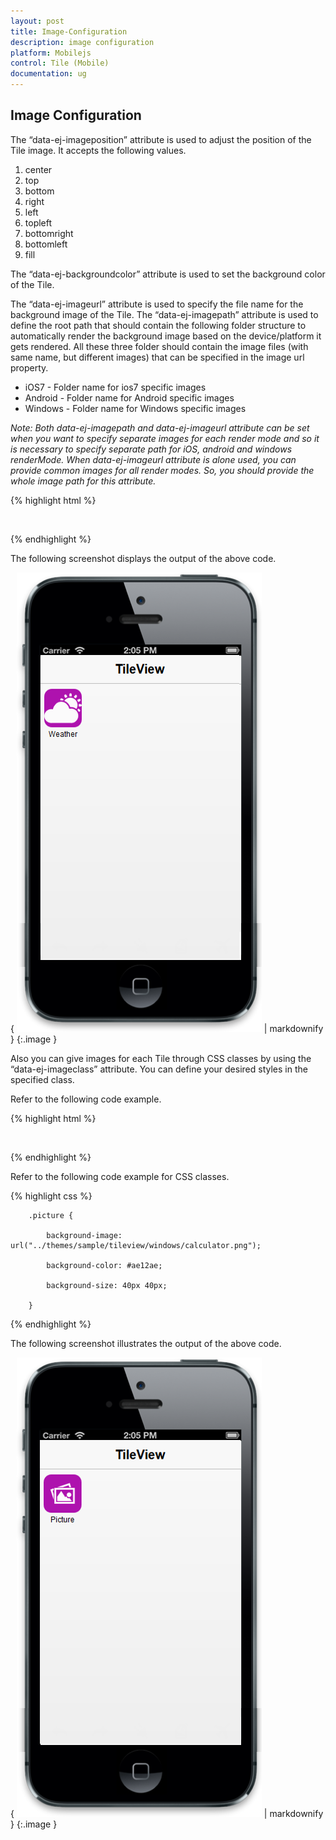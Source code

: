```yaml
---
layout: post
title: Image-Configuration
description: image configuration
platform: Mobilejs
control: Tile (Mobile)
documentation: ug
---
```


## Image Configuration

The “data-ej-imageposition” attribute is used to adjust the position of the Tile image. It accepts the following values.

1. center
2. top
3. bottom
4. right
5. left
6. topleft
7. bottomright
8. bottomleft 
9. fill

The “data-ej-backgroundcolor” attribute is used to set the background color of the Tile.

The “data-ej-imageurl” attribute is used to specify the file name for the background image of the Tile. The “data-ej-imagepath” attribute is used to define the root path that should contain the following folder structure to automatically render the background image based on the device/platform it gets rendered. All these three folder should contain the image files (with same name, but different images) that can be specified in the image url property.

* iOS7 - Folder name for ios7 specific images
* Android - Folder name for Android specific images
* Windows - Folder name for Windows specific images

_Note: Both data-ej-imagepath and data-ej-imageurl attribute can be set when you want to specify separate images for each render mode and so it is necessary to specify separate path for iOS, android and windows renderMode. When data-ej-imageurl attribute is alone used, you can provide common images for all render modes. So, you should provide the whole image path for this attribute._



{% highlight html %}

<div style="margin-top:45px;">

<div id="head" data-role="ejmheader" data-ej-title="Tileview"></div>

<div id="tile" data-role="ejmtile" data-ej-imageposition="fill" data-ej-text="Weather" data-ej-backgroundcolor="#ae12ae" data-ej-imageurl="Weather_1.png" data-ej-imagepath="../themes/sample/tileview"> </div></div>



{% endhighlight %}



The following screenshot displays the output of the above code.

{ ![C:/Users/labuser/AppData/Roaming/Skype/My Skype Received Files/imagepositionchange.png](Image-Configuration_images/Image-Configuration_img1.png) | markdownify }
{:.image }


Also you can give images for each Tile through CSS classes by using the “data-ej-imageclass” attribute. You can define your desired styles in the specified class.

Refer to the following code example.

{% highlight html %}

<div style="margin-top:45px;">

<div id="head" data-role="ejmheader" data-ej-title="Tileview"></div>

<div id="tile" data-role="ejmtile" data-ej-imageclass="picture" data-ej-text="people"> </div>

</div>



{% endhighlight %}



Refer to the following code example for CSS classes.

{% highlight css %}

        .picture {

            background-image: url("../themes/sample/tileview/windows/calculator.png");

            background-color: #ae12ae;

            background-size: 40px 40px;

        }



{% endhighlight %}



The following screenshot illustrates the output of the above code.

{ ![C:/Users/labuser/Desktop/ImagClass.png](Image-Configuration_images/Image-Configuration_img2.png) | markdownify }
{:.image }


